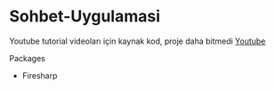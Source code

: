 # Sohbet-Uygulamasi
Youtube tutorial videoları için kaynak kod, proje daha bitmedi
[Youtube](https://www.youtube.com/playlist?list=PL-KUtxBqAG9T4fXByjWg2Gi6tesVa81w3)

Packages
* Firesharp
